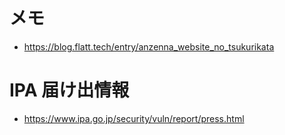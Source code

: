 # メモ
* https://blog.flatt.tech/entry/anzenna_website_no_tsukurikata

# IPA 届け出情報
* https://www.ipa.go.jp/security/vuln/report/press.html
